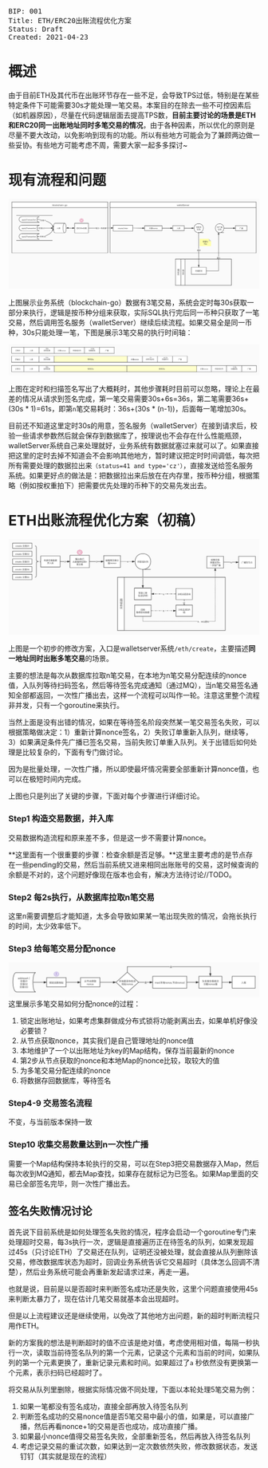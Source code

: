 <pre>  
BIP: 001
Title: ETH/ERC20出账流程优化方案
Status: Draft 
Created: 2021-04-23
</pre>
# 概述
由于目前ETH及其代币在出账环节存在一些不足，会导致TPS过低，特别是在某些特定条件下可能需要30s才能处理一笔交易。本案目的在除去一些不可控因素后（如机器原因），尽量在代码逻辑层面去提高TPS数，**目前主要讨论的场景是ETH和ERC20同一出账地址同时多笔交易的情况**，由于各种因素，所以优化的原则是尽量不要大改动，以免影响到现有的功能。所以有些地方可能会为了兼顾两边做一些妥协。有些地方可能考虑不周，需要大家一起多多探讨~
 
# 现有流程和问题

![现有流程](doc/oldversion.jpg)

上图展示业务系统（blockchain-go）数据有3笔交易，系统会定时每30s获取一部分来执行，逻辑是按币种分组来获取，实际SQL执行完后同一币种只获取了一笔交易，然后调用签名服务（walletServer）继续后续流程。如果交易全是同一币种，30s只能处理一笔，下图是展示3笔交易的执行时间轴：

![执行时间轴](doc/timershaft.jpg)

上图在定时和扫描签名写出了大概耗时，其他步骤耗时目前可以忽略，理论上在最差的情况从请求到签名完成，第一笔交易需要30s+6s=36s，第二笔需要36s+(30s * 1)=61s，即第`n`笔交易耗时：36s+(30s * (n-1))，后面每一笔增加30s。

目前还不知道这里定时30s的用意，签名服务（walletServer）在接到请求后，校验一些请求参数然后就会保存到数据库了，按理说也不会存在什么性能瓶颈，walletServer系统自己来处理就好，业务系统有数据就塞过来就可以了。如果直接把这里的定时去掉不知道会不会影响其他地方，暂时建议把定时时间调低，每次把所有需要处理的数据拉出来`（status=41 and type='cz'）`，直接发送给签名服务系统。如果更好点的做法是：把数据拉出来后放在在内存里，按币种分组，根据策略（例如按权重拍下）把需要优先处理的币种下的交易先发出去。

# ETH出账流程优化方案（初稿）

![修改方案流程-初稿](doc/newversion.jpg)

上图是一个初步的修改方案，入口是walletserver系统`/eth/create`，主要描述**同一地址同时出账多笔交易**的场景。

主要的想法是每次从数据库拉取n笔交易，在本地为n笔交易分配连续的nonce值，入队列等待扫码签名，然后等待签名完成通知（通过MQ），当n笔交易签名通知全部都返回，一次性广播出去，这样一个流程可以叫作一轮。注意这里整个流程非并发，只有一个goroutine来执行。

当然上面是没有出错的情况，如果在等待签名阶段突然某一笔交易签名失败，可以根据策略做决定：1）重新计算nonce签名，2）失败订单重新入队列，继续等，3）如果满足条件先广播已签名交易，当前失败订单重入队列。关于出错后如何处理是比较复杂的，下面有专门做讨论。

因为是批量处理，一次性广播，所以即使最坏情况需要全部重新计算nonce值，也可以在极短时间内完成。

上图也只是列出了关键的步骤，下面对每个步骤进行详细讨论。

### Step1 构造交易数据，并入库

交易数据构造流程和原来差不多，但是这一步不需要计算nonce。

**这里面有一个很重要的步骤：检查余额是否足够。**这里主要考虑的是节点存在一些pending的交易，然后当前系统又进来相同出账账号的交易，这时候查询的余额是不对的，这个问题好像现在版本也会有，解决方法待讨论//TODO。

### Step2 每2s执行，从数据库拉取n笔交易

这里n需要调整后才能知道，太多会导致如果某一笔出现失败的情况，会拖长执行的时间，太少效率低下。

### Step3 给每笔交易分配nonce

![Step3 详细流程](doc/step3.jpg)
这里展示多笔交易如何分配nonce的过程：

1. 锁定出账地址，如果考虑集群做成分布式锁将功能剥离出去，如果单机好像没必要锁？
2. 从节点获取nonce，其实我们是自己管理地址的nonce值
3. 本地维护了一个以出账地址为key的Map结构，保存当前最新的nonce
4. 第2步从节点获取的nonce和本地Map的nonce比较，取较大的值
5. 为多笔交易分配连续的nonce
6. 将数据存回数据库，等待签名

### Step4-9 交易签名流程

不变，与当前版本保持一致

### Step10 收集交易数量达到n一次性广播

需要一个Map结构保持本轮执行的交易，可以在Step3把交易数据存入Map，然后每次收到MQ通知，都去Map查找，如果存在就标记为已签名。如果Map里面的交易已全部签名完毕，则一次性广播出去。

## 签名失败情况讨论

首先说下目前系统是如何处理签名失败的情况，程序会启动一个goroutine专门来处理超时交易，每3s执行一次，逻辑是直接遍历正在待签名的队列，如果发现超过45s（只讨论ETH）了交易还在队列，证明还没被处理，就会直接从队列删除该交易，修改数据库状态为超时，回调业务系统告诉它交易超时（具体怎么回调不清楚），然后业务系统可能会再重新发起请求过来，再走一遍。

也就是说，目前是以是否超时来判断签名成功还是失败，这里个问题直接使用45s来判断太暴力了，现在估计几笔交易就基本会出现超时。

但是以上流程建议还是继续使用，以免改了其他地方出问题，新的超时判断流程只用作ETH。

新的方案我的想法是判断超时的值不应该是绝对值，考虑使用相对值，每隔一秒执行一次，读取当前待签名队列的第一个元素，记录这个元素和当前的时间，如果队列的第一个元素更换了，重新记录元素和时间。如果超过了`a`
秒依然没有更换第一个元素，表示扫码已经超时了。

将交易从队列里删除，根据实际情况做不同处理，下面以本轮处理5笔交易为例：

1. 如果一笔都没有签名成功，直接全部再放入待签名队列
2. 判断签名成功的交易nonce值是否5笔交易中最小的值，如果是，可以直接广播，然后再看nonce+1的交易是否也成功，成功直接广播。
3. 如果最小nonce值得交易签名失败，全部重新签名，然后再放入待签名队列
4. 考虑记录交易的重试次数，如果达到一定次数依然失败，修改数据状态，发送钉钉（其实就是现在的流程）

